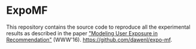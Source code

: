 # ExpoMF
This repository contains the source code to reproduce all the experimental results as described in the paper ["Modeling User Exposure in Recommendation"](http://arxiv.org/abs/1510.07025) (WWW'16).
https://github.com/dawenl/expo-mf.

